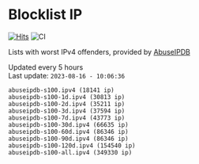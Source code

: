 # Blocklist IP

[![Hits](https://hits.seeyoufarm.com/api/count/incr/badge.svg?url=https%3A%2F%2Fgithub.com%2Fborestad%2Fblocklist-ip%2F&count_bg=%2379C83D&title_bg=%23555555&icon=&icon_color=%23E7E7E7&title=hits&edge_flat=false)](https://hits.seeyoufarm.com)  ![CI](https://img.shields.io/github/workflow/status/borestad/blocklist-ip/CI?style=flat-square)

Lists with worst IPv4 offenders, provided by [AbuseIPDB](https://www.abuseipdb.com/)

<!-- FOOTER-PLACEHOLDER -->
Updated every 5 hours<br>
Last update: `2023-08-16 - 10:06:36`
```
abuseipdb-s100.ipv4 (18141 ip)
abuseipdb-s100-1d.ipv4 (30813 ip)
abuseipdb-s100-2d.ipv4 (35211 ip)
abuseipdb-s100-3d.ipv4 (37594 ip)
abuseipdb-s100-7d.ipv4 (43773 ip)
abuseipdb-s100-30d.ipv4 (66635 ip)
abuseipdb-s100-60d.ipv4 (86346 ip)
abuseipdb-s100-90d.ipv4 (86346 ip)
abuseipdb-s100-120d.ipv4 (154540 ip)
abuseipdb-s100-all.ipv4 (349330 ip)
```

